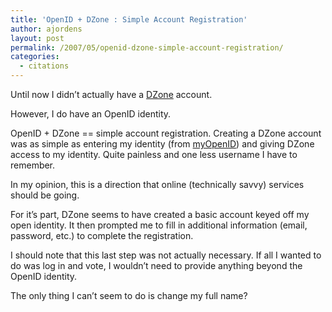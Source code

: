 ```yaml
---
title: 'OpenID + DZone : Simple Account Registration'
author: ajordens
layout: post
permalink: /2007/05/openid-dzone-simple-account-registration/
categories:
  - citations
---
```

Until now I didn&#8217;t actually have a [DZone][1] account.

However, I do have an OpenID identity.

OpenID + DZone == simple account registration. Creating a DZone account was as simple as entering my identity (from [myOpenID][2]) and giving DZone access to my identity. Quite painless and one less username I have to remember.

In my opinion, this is a direction that online (technically savvy) services should be going. 

For it&#8217;s part, DZone seems to have created a basic account keyed off my open identity. It then prompted me to fill in additional information (email, password, etc.) to complete the registration.

I should note that this last step was not actually necessary. If all I wanted to do was log in and vote, I wouldn&#8217;t need to provide anything beyond the OpenID identity.

The only thing I can&#8217;t seem to do is change my full name?

 [1]: http://www.dzone.com
 [2]: https://www.myopenid.com/